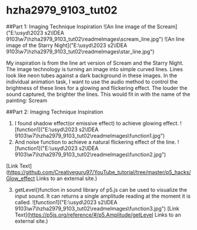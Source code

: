 # hzha2979_9103_tut02
##Part 1: Imaging Technique Inspiration
![An line image of the Scream]("E:\usyd\2023 s2\IDEA 9103\w7\hzha2979_9103_tut02\readmeImages\scream_line.jpg")
![An line image of the Starry Night]("E:\usyd\2023 s2\IDEA 9103\w7\hzha2979_9103_tut02\readmeImages\star_line.jpg")

My inspiration is from the line art version of Scream and the Starry Night. The image technology is turning an image into simple curved lines. Lines look like neon tubes against a dark background in these images. In the individual animation task, I want to use the audio method to control the brightness of these lines for a glowing and flickering effect. The louder the sound captured, the brighter the lines. This would fit in with the name of the painting: Scream

##Part 2: Imaging Technique Inspiration

1. I found shadow effect(or emissive effect) to achieve glowing effect.
![function1]("E:\usyd\2023 s2\IDEA 9103\w7\hzha2979_9103_tut02\readmeImages\function1.jpg")
2. And noise function to achieve a natural flickering effect of the line. 
![function1]("E:\usyd\2023 s2\IDEA 9103\w7\hzha2979_9103_tut02\readmeImages\function2.jpg")

[Link Text](https://github.com/Creativeguru97/YouTube_tutorial/tree/master/p5_hacks/Glow_effect
Links to an external site.)

3. getLevel()function in sound library of p5.js can be used to visualize the input sound. It can returns a single amplitude reading at the moment it is called.
![function1]("E:\usyd\2023 s2\IDEA 9103\w7\hzha2979_9103_tut02\readmeImages\function3.jpg")
[Link Text](https://p5js.org/reference/#/p5.Amplitude/getLevel
Links to an external site.)

